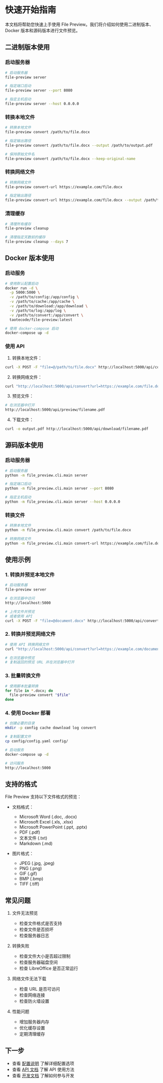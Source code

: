 # 快速开始指南

本文档将帮助您快速上手使用 File Preview。我们将介绍如何使用二进制版本、Docker 版本和源码版本进行文件预览。

## 二进制版本使用

### 启动服务器

```bash
# 启动服务器
file-preview server

# 指定端口启动
file-preview server --port 8080

# 指定主机启动
file-preview server --host 0.0.0.0
```

### 转换本地文件

```bash
# 转换本地文件
file-preview convert /path/to/file.docx

# 指定输出路径
file-preview convert /path/to/file.docx --output /path/to/output.pdf

# 保持原始文件名
file-preview convert /path/to/file.docx --keep-original-name
```

### 转换网络文件

```bash
# 转换网络文件
file-preview convert-url https://example.com/file.docx

# 指定输出路径
file-preview convert-url https://example.com/file.docx --output /path/to/output.pdf
```

### 清理缓存

```bash
# 清理所有缓存
file-preview cleanup

# 清理指定天数前的缓存
file-preview cleanup --days 7
```

## Docker 版本使用

### 启动服务

```bash
# 使用默认配置启动
docker run -d \
  -p 5000:5000 \
  -v /path/to/config:/app/config \
  -v /path/to/cache:/app/cache \
  -v /path/to/download:/app/download \
  -v /path/to/log:/app/log \
  -v /path/to/convert:/app/convert \
  taotecode/file-preview:latest

# 使用 docker-compose 启动
docker-compose up -d
```

### 使用 API

1. 转换本地文件：
```bash
curl -X POST -F "file=@/path/to/file.docx" http://localhost:5000/api/convert
```

2. 转换网络文件：
```bash
curl "http://localhost:5000/api/convert?url=https://example.com/file.docx"
```

3. 预览文件：
```bash
# 在浏览器中打开
http://localhost:5000/api/preview/filename.pdf
```

4. 下载文件：
```bash
curl -o output.pdf http://localhost:5000/api/download/filename.pdf
```

## 源码版本使用

### 启动服务器

```bash
# 启动服务器
python -m file_preview.cli.main server

# 指定端口启动
python -m file_preview.cli.main server --port 8080

# 指定主机启动
python -m file_preview.cli.main server --host 0.0.0.0
```

### 转换文件

```bash
# 转换本地文件
python -m file_preview.cli.main convert /path/to/file.docx

# 转换网络文件
python -m file_preview.cli.main convert-url https://example.com/file.docx
```

## 使用示例

### 1. 转换并预览本地文件

```bash
# 启动服务器
file-preview server

# 在浏览器中访问
http://localhost:5000

# 上传文件并预览
# 或者使用 API
curl -X POST -F "file=@document.docx" http://localhost:5000/api/convert
```

### 2. 转换并预览网络文件

```bash
# 使用 API 转换网络文件
curl "http://localhost:5000/api/convert?url=https://example.com/document.docx"

# 在浏览器中预览
# 复制返回的预览 URL 并在浏览器中打开
```

### 3. 批量转换文件

```bash
# 使用脚本批量转换
for file in *.docx; do
  file-preview convert "$file"
done
```

### 4. 使用 Docker 部署

```bash
# 创建必要的目录
mkdir -p config cache download log convert

# 复制配置文件
cp config/config.yaml config/

# 启动服务
docker-compose up -d

# 访问服务
http://localhost:5000
```

## 支持的格式

File Preview 支持以下文件格式的预览：

- 文档格式：
  - Microsoft Word (.doc, .docx)
  - Microsoft Excel (.xls, .xlsx)
  - Microsoft PowerPoint (.ppt, .pptx)
  - PDF (.pdf)
  - 文本文件 (.txt)
  - Markdown (.md)

- 图片格式：
  - JPEG (.jpg, .jpeg)
  - PNG (.png)
  - GIF (.gif)
  - BMP (.bmp)
  - TIFF (.tiff)

## 常见问题

1. 文件无法预览
   - 检查文件格式是否支持
   - 检查文件是否损坏
   - 检查服务器日志

2. 转换失败
   - 检查文件大小是否超过限制
   - 检查服务器磁盘空间
   - 检查 LibreOffice 是否正常运行

3. 网络文件无法下载
   - 检查 URL 是否可访问
   - 检查网络连接
   - 检查防火墙设置

4. 性能问题
   - 增加服务器内存
   - 优化缓存设置
   - 定期清理缓存

## 下一步

- 查看 [配置说明](configuration.md) 了解详细配置选项
- 查看 [API 文档](../api/core.md) 了解 API 使用方法
- 查看 [开发文档](../developer/setup.md) 了解如何参与开发 